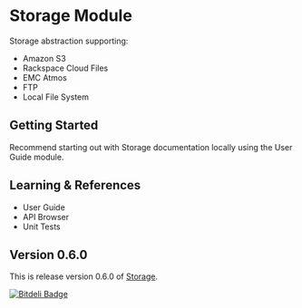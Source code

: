 # Storage Module

Storage abstraction supporting:

- Amazon S3
- Rackspace Cloud Files
- EMC Atmos
- FTP
- Local File System

## Getting Started

Recommend starting out with Storage documentation locally using the User Guide module.

## Learning & References

- User Guide
- API Browser
- Unit Tests

## Version 0.6.0

This is release version 0.6.0 of [Storage](https://github.com/morgan/kohana-storage).

[![Bitdeli Badge](https://d2weczhvl823v0.cloudfront.net/alle/kohana-storage/trend.png)](https://bitdeli.com/free "Bitdeli Badge")
